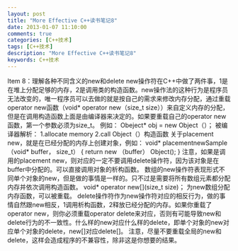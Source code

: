 ```yaml
---
layout: post
title: "More Effective C++读书笔记8"
date: 2013-01-07 11:10:00 
comments: true
categories: [C++技术]
tags: [C++技术]
description: "More Effective C++读书笔记8"
keywords: C++技术
---
```


 Item 8：理解各种不同含义的new和delete
   new操作符在C++中做了两件事，1是在堆上分配足够的内存，2是调用类的构造函数。new操作法的这种行为是程序员无法改变的，唯一程序员可以去做的就是按自己的需求来修改内存分配，通过重载operator new函数（void* operator new（size_t size））来自定义内存的分配，但是在调用构造函数上面是由编译器来决定的。如果要重载自己的operator new函数，第一个参数必须为size_t。
    例如： Obeject* obj = new Object（）；
     被编译器解析：
      1.allocate memory
       2.call Object（）构造函数
         关于placement new，就是在已经分配的内存上创建对象，例如：
          void* placementnewSample（void* buffer， size_t）
{
    return new （buffer） Object();
}
            注意，如果是调用的placement new，则对应的一定不要调用delete操作符，因为该对象是在buffer中分配的。可以直接调用对象的析构函数。
              数组的new操作符表现形式不同单个对象的new，但是做的事情是一样的。只不过是需要将所有数组元素都分配内存并依次调用构造函数。
               void* operator new[](size_t size)； 为new数组分配内存函数，可以被重载。
                 delete操作符作为new操作符对应的相反行为，做的事情自然跟new相反，1调用析构函数，2释放已经分配的内存。如果你重载了operator new，则你必须重载operator delete来对应，否则有可能导致new和delete行为的不一致性。什么样的new对应什么样的delete，即单个对象的new对应单个对象的delete，new[]对应delete[]。
                   注意，尽量不要重载全局的new和delete，这样会造成程序的不兼容性，除非这是你想要的结果。
